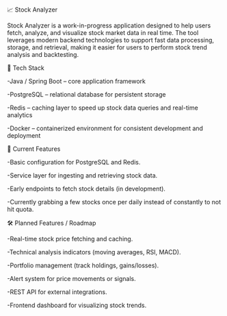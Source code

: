 📈 Stock Analyzer

Stock Analyzer is a work-in-progress application designed to help users fetch, analyze, and visualize stock market data in real time. The tool leverages modern backend technologies to support fast data processing, storage, and retrieval, making it easier for users to perform stock trend analysis and backtesting.

🔧 Tech Stack

  -Java / Spring Boot – core application framework
  
  -PostgreSQL – relational database for persistent storage
  
  -Redis – caching layer to speed up stock data queries and real-time analytics
  
  -Docker – containerized environment for consistent development and deployment

🚀 Current Features

  -Basic configuration for PostgreSQL and Redis.
  
  -Service layer for ingesting and retrieving stock data.
  
  -Early endpoints to fetch stock details (in development).
  
  -Currently grabbing a few stocks once per daily instead of constantly to not hit quota.

🛠 Planned Features / Roadmap

  -Real-time stock price fetching and caching.
  
  -Technical analysis indicators (moving averages, RSI, MACD).
  
  -Portfolio management (track holdings, gains/losses).
  
  -Alert system for price movements or signals.
  
  -REST API for external integrations.
  
  -Frontend dashboard for visualizing stock trends.
